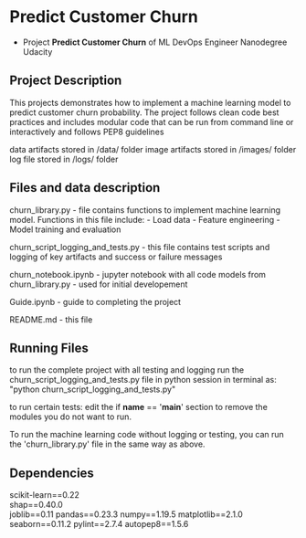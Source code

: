 # Predict Customer Churn

- Project **Predict Customer Churn** of ML DevOps Engineer Nanodegree Udacity

## Project Description
This projects demonstrates how to implement a machine learning model to predict customer churn probability. The project follows clean code best practices and includes modular code that can be run from command line or interactively and follows PEP8 guidelines

data artifacts stored in /data/ folder
image artifacts stored in /images/ folder
log file stored in /logs/ folder

## Files and data description
churn_library.py - file contains functions to implement machine learning model. Functions in this file include:
    - Load data
    - Feature engineering
    - Model training and evaluation

churn_script_logging_and_tests.py - this file contains test scripts and logging of key artifacts and success or failure messages

churn_notebook.ipynb - jupyter notebook with all code models from churn_library.py - used for initial developement

Guide.ipynb - guide to completing the project

README.md - this file


## Running Files
to run the complete project with all testing and logging run the churn_script_logging_and_tests.py file in python session in terminal as: 
    "python churn_script_logging_and_tests.py"
    
to run certain tests: edit the if __name__ == '__main__'
section to remove the modules you do not want to run.

To run the machine learning code without logging or testing, you can run the 'churn_library.py' file in the same way as above.


## Dependencies
scikit-learn==0.22       
shap==0.40.0     
joblib==0.11
pandas==0.23.3
numpy==1.19.5 
matplotlib==2.1.0      
seaborn==0.11.2
pylint==2.7.4
autopep8==1.5.6



